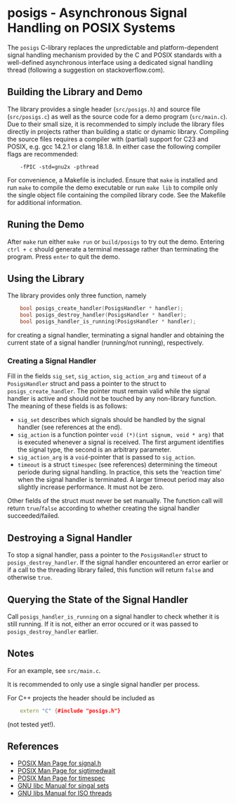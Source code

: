 # posigs - Asynchronous Signal Handling on POSIX Systems

The `posigs` C-library replaces the unpredictable and platform-dependent signal handling mechanism
provided by the C and POSIX standards with a well-defined asynchronous interface using a dedicated
signal handling thread (following a suggestion on stackoverflow.com).

## Building the Library and Demo

The library provides a single header (`src/posigs.h`) and source file (`src/posigs.c`) as well as the
source code for a demo program (`src/main.c`).
Due to their small size, it is recommended to simply include the library files directly in projects
rather than building a static or dynamic library.
Compiling the source files requires a compiler with (partial) support for C23 and POSIX,
e.g. gcc 14.2.1 or clang 18.1.8. In either case the following compiler flags are recommended:

~~~
    -fPIC -std=gnu2x -pthread
~~~

For convenience, a Makefile is included. Ensure that `make` is installed and run `make` to
compile the demo executable or run `make lib` to compile only the single object file containing the
compiled library code. See the Makefile for additional information.

## Runing the Demo

After `make` run either `make run` or `build/posigs` to try out the demo.
Entering `ctrl + c` should generate a terminal message rather than terminating the program.
Press `enter` to quit the demo.

## Using the Library

The library provides only three function, namely

~~~C
    bool posigs_create_handler(PosigsHandler * handler);                                                                                     
    bool posigs_destroy_handler(PosigsHandler * handler);                                                 
    bool posigs_handler_is_running(PosigsHandler * handler);
~~~

for creating a signal handler, terminating a signal handler and obtaining the current state of a
signal handler (running/not running), respectively.

### Creating a Signal Handler

Fill in the fields `sig_set`, `sig_action`, `sig_action_arg` and `timeout` of a
`PosigsHandler` struct and pass a pointer to the struct to `posigs_create_handler`.
The pointer must remain valid while the signal handler is active
and should not be touched by any non-library function.
The meaning of these fields is as follows:

+ `sig_set` describes which signals should be handled by the signal handler (see references at the end).
+ `sig_action` is a function pointer `void (*)(int signum, void * arg)`
that is executed whenever a signal is received.
The first argument identifies the signal type, the second is an arbitrary parameter.
+ `sig_action_arg` is a `void`-pointer that is passed to `sig_action`.
+ `timeout` is a struct `timespec` (see references) determining the timeout periode during signal handling.
In practice, this sets the 'reaction time' when the signal handler is terminated.
A larger timeout period may also slightly increase performance. It must not be zero.

Other fields of the struct must never be set manually. The function call will return `true`/`false`
according to whether creating the signal handler succeeded/failed.

## Destroying a Signal Handler

To stop a signal handler, pass a pointer to the `PosigsHandler` struct to `posigs_destroy_handler`.
If the signal handler encountered an error earlier or if a call to the threading library failed, this
function will return `false` and otherwise `true`.

## Querying the State of the Signal Handler

Call `posigs_handler_is_running` on a signal handler to check whether it is still running.
If it is not, either an error occured or it was passed to `posigs_destroy_handler` earlier.

## Notes

For an example, see `src/main.c`.

It is recommended to only use a single signal handler per process.

For C++ projects the header should be included as

~~~Cpp
    extern "C" {#include "posigs.h"}
~~~

(not tested yet!).

## References

+ [POSIX Man Page for signal.h](https://www.man7.org/linux/man-pages/man2/signal.2.html)
+ [POSIX Man Page for sigtimedwait](https://www.man7.org/linux/man-pages/man3/sigtimedwait.3p.html)
+ [POSIX Man Page for timespec](https://www.man7.org/linux/man-pages/man3/timespec.3type.html)
+ [GNU libc Manual for singal sets](https://www.gnu.org/software/libc/manual/html_node/Signal-Sets.html)
+ [GNU libs Manual for ISO threads](https://www.gnu.org/software/libc/manual/html_node/Threads.html)
